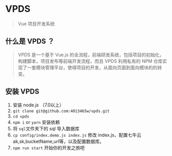 # VPDS

> Vue 项目开发系统

## 什么是 VPDS ？

> VPDS 是一个基于 Vue.js 的全流程，前端研发系统，包括项目的初始化，构建脚本，项目发布等前端开发流程，而且 VPDS 利用私有的 NPM 仓库实现了一套模块管理平台，使得项目的开发，从面向页面到面向模块的的转变。

## 安装 VPDS

1. 安装 node.js （7.0以上）
2. `git clone git@github.com:4013465w/vpds.git`
3. `cd vpds`
4. `npm i` or `yarn` 安装依赖
5. 将 `sql`文件夹下的 sql 导入数据库
6. `cp config/index.demo.js index.js` 修改 index.js，配置七牛云 ak,sk,bucketName,url等，以及配置数据库。
7. `npm run start` 开始你的开发之旅吧


